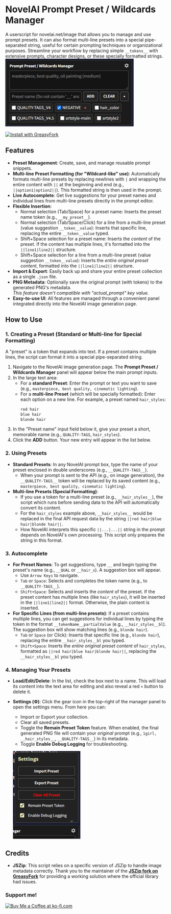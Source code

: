 # NovelAI Prompt Preset / Wildcards Manager

A userscript for novelai.net/image that allows you to manage and use prompt presets. It can also format multi-line presets into a special pipe-separated string, useful for certain prompting techniques or organizational purposes. Streamline your workflow by replacing simple `__tokens__` with extensive prompts, character designs, or these specially formatted strings.  
![main panel](img/main-panel.png)  

[![Install with GreasyFork](https://img.shields.io/badge/Install%20with-GreasyFork-green.svg)](https://update.greasyfork.org/scripts/537842/NovelAI%20Prompt%20Preset%20%20Wildcards%20Manager.user.js)

## Features

-   **Preset Management**: Create, save, and manage reusable prompt snippets.
-   **Multi-line Preset Formatting (for "Wildcard-like" use)**: Automatically formats multi-line presets by replacing newlines with `|` and wrapping the entire content with `||` at the beginning and end (e.g., `||option1|option2||`). This formatted string is then used in the prompt.
-   **Live Autocomplete**: Get live suggestions for your preset names and individual lines from multi-line presets directly in the prompt editor.
-   **Flexible Insertion**:
    -   Normal selection (Tab/Space) for a preset name: Inserts the preset name token (e.g., `__my_preset__`).
    -   Normal selection (Tab/Space/Click) for a line from a multi-line preset (value suggestion `__token__value`): Inserts that specific line, replacing the entire `__token__value` typed.
    -   Shift+Space selection for a preset name: Inserts the *content* of the preset. If the content has multiple lines, it's formatted into the `||line1|line2||` structure.
    -   Shift+Space selection for a line from a multi-line preset (value suggestion `__token__value`): Inserts the *entire original preset content*, formatted into the `||line1|line2||` structure.
-   **Import & Export**: Easily back up and share your entire preset collection as a single `.json` file.
-   **PNG Metadata**: Optionally save the original prompt (with tokens) to the generated PNG's metadata.  
*This feature doesn't compatible with "actual_prompt" key value.*
-   **Easy-to-use UI**: All features are managed through a convenient panel integrated directly into the NovelAI image generation page.

## How to Use

### 1. Creating a Preset (Standard or Multi-line for Special Formatting)

A "preset" is a token that expands into text. If a preset contains multiple lines, the script can format it into a special pipe-separated string.

1.  Navigate to the NovelAI image generation page. The **Prompt Preset / Wildcards Manager** panel will appear below the main prompt inputs.
2.  In the large text area:
    * For a **standard Preset**: Enter the prompt or text you want to save (e.g., `masterpiece, best quality, cinematic lighting`).
    * For a **multi-line Preset** (which will be specially formatted): Enter each option on a new line. For example, a preset named `hair_styles`:
        ```
        red hair
        blue hair
        blonde hair
        ```
3.  In the "Preset name" input field below it, give your preset a short, memorable name (e.g., `QUALITY-TAGS`, `hair_styles`).
4.  Click the **ADD** button. Your new entry will appear in the list below.

### 2. Using Presets

-   **Standard Presets**: In any NovelAI prompt box, type the name of your preset enclosed in double underscores (e.g., `__QUALITY-TAGS__`).
    -   When your prompt is sent to the API (e.g., on image generation), the `__QUALITY-TAGS__` token will be replaced by its saved content (e.g., `masterpiece, best quality, cinematic lighting`).
-   **Multi-line Presets (Special Formatting)**:
    -   If you use a token for a multi-line preset (e.g., `__hair_styles__`), the script which runs before sending data to the API will automatically convert its content.
    -   For the `hair_styles` example above, `__hair_styles__` would be replaced in the final API request data by the string `||red hair|blue hair|blonde hair||`.
    -   How NovelAI interprets this specific `||...|...||` string in the prompt depends on NovelAI's own processing. This script only prepares the string in this format.

### 3. Autocomplete

-   **For Preset Names**: To get suggestions, type `__` and begin typing the preset's name (e.g., `__QUAL` or `__hair_s`). A suggestion box will appear.
    -   Use `Arrow Keys` to navigate.
    -   `Tab` or `Space`: Selects and completes the token name (e.g., to `__QUALITY-TAGS__`).
    -   `Shift+Space`: Selects and inserts the *content* of the preset. If the preset content has multiple lines (like `hair_styles`), it will be inserted in the `||line1|line2||` format. Otherwise, the plain content is inserted.
-   **For Specific Lines (from multi-line presets)**: If a preset contains multiple lines, you can get suggestions for individual lines by typing the token in the format `__tokenName__partialValue` (e.g., `__hair_styles__bl`). The suggestion box will show matching lines (e.g., `blonde hair`).
    -   `Tab` or `Space` (or Click): Inserts that specific line (e.g., `blonde hair`), replacing the entire `__hair_styles__bl` you typed.
    -   `Shift+Space`: Inserts the *entire original preset content* of `hair_styles`, formatted as `||red hair|blue hair|blonde hair||`, replacing the `__hair_styles__bl` you typed.

### 4. Managing Your Presets

-   **Load/Edit/Delete**: In the list, check the box next to a name. This will load its content into the text area for editing and also reveal a red `×` button to delete it.
-   **Settings (⚙️)**: Click the gear icon in the top-right of the manager panel to open the settings menu. From here you can:
    -   Import or Export your collection.
    -   Clear all saved presets.
    -   Toggle the **Remain Preset Token** feature. When enabled, the final generated PNG file will contain your *original* prompt (e.g., `1girl, __hair_styles__`, `__QUALITY-TAGS__`) in its metadata.
    -   Toggle **Enable Debug Logging** for troubleshooting.  
    
    ![settings panel](img/settings-panel.png)

## Credits

-   **JSZip**: This script relies on a specific version of JSZip to handle image metadata correctly. Thank you to the maintainer of the **[JSZip fork on GreasyFork](https://greasyfork.org/en/scripts/473358-jszip)** for providing a working solution where the official library had issues.

### Support me!

<a href='https://ko-fi.com/D1D3OZLPE' target='_blank'><img height='36' style='border:0px;height:36px;' src='https://storage.ko-fi.com/cdn/kofi3.png?v=6' border='0' alt='Buy Me a Coffee at ko-fi.com' /></a>